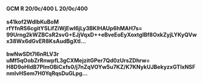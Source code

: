 #### GCM R 20/0c/400 L 20/0c/400
**s41kof2WdIbKuBoM**<br/>**rfYfnRS6cgitYSLifZiWjEwl6jLy3BKlHAUp6hMAH7s=**<br/>**99Urng2kWZBCsR2svG+EJjVqxD++eBveEoEyXoxtglBf8OxkZyjLYKyQVwx38Wx6dGvER8KsAudBgXtI...**<br/><br/>
**bwNwSDt7l6nRLV3r**<br/>**uMf5qOobZrRnwpfL3gCXMejzitGPer7Qd0zUrsZDhrw=**<br/>**H8D9oHIdB7PImOBiCxfs0/j7nZqVOYw5u7KZ/K7KNykUJBekyzxGTIxNSFnmlvHSem7H0YqRqsDuGLpg...**